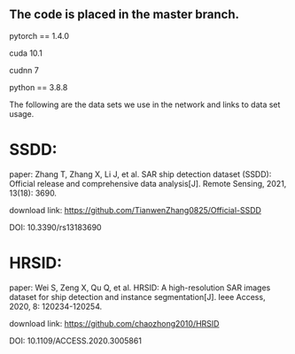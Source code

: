 
## The code is placed in the master branch.

pytorch == 1.4.0

cuda 10.1

cudnn 7

python == 3.8.8

The following are the data sets we use in the network and links to data set usage.
# SSDD:
paper: Zhang T, Zhang X, Li J, et al. SAR ship detection dataset (SSDD): Official release and comprehensive data analysis[J]. Remote Sensing, 2021, 13(18): 3690.

download link: https://github.com/TianwenZhang0825/Official-SSDD

DOI: 10.3390/rs13183690

# HRSID:
paper: Wei S, Zeng X, Qu Q, et al. HRSID: A high-resolution SAR images dataset for ship detection and instance segmentation[J]. Ieee Access, 2020, 8: 120234-120254.

download link:  https://github.com/chaozhong2010/HRSID

DOI: 10.1109/ACCESS.2020.3005861
